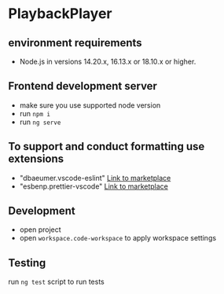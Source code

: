 # PlaybackPlayer

## environment requirements

- Node.js in versions 14.20.x, 16.13.x or 18.10.x or higher.

## Frontend development server

- make sure you use supported node version
- run `npm i`
- run `ng serve`

## To support and conduct formatting use extensions

- "dbaeumer.vscode-eslint" [Link to marketplace](https://marketplace.visualstudio.com/items?itemName=dbaeumer.vscode-eslint)
- "esbenp.prettier-vscode" [Link to marketplace](https://marketplace.visualstudio.com/items?itemName=esbenp.prettier-vscode)

## Development

- open project
- open `workspace.code-workspace` to apply workspace settings


## Testing

run `ng test` script to run tests
